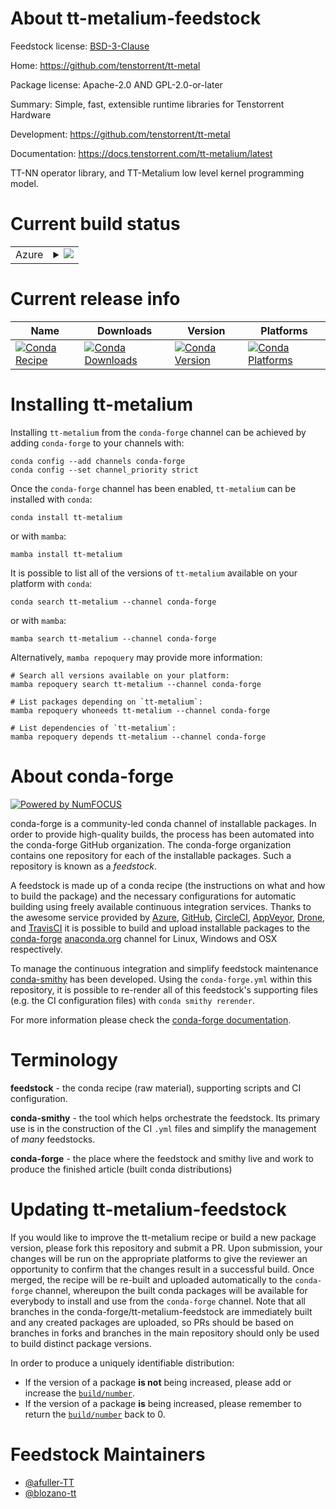 About tt-metalium-feedstock
===========================

Feedstock license: [BSD-3-Clause](https://github.com/conda-forge/tt-metalium-feedstock/blob/main/LICENSE.txt)

Home: https://github.com/tenstorrent/tt-metal

Package license: Apache-2.0 AND GPL-2.0-or-later

Summary: Simple, fast, extensible runtime libraries for Tenstorrent Hardware

Development: https://github.com/tenstorrent/tt-metal

Documentation: https://docs.tenstorrent.com/tt-metalium/latest

TT-NN operator library, and TT-Metalium low level kernel programming model.


Current build status
====================


<table>
    
  <tr>
    <td>Azure</td>
    <td>
      <details>
        <summary>
          <a href="https://dev.azure.com/conda-forge/feedstock-builds/_build/latest?definitionId=24937&branchName=main">
            <img src="https://dev.azure.com/conda-forge/feedstock-builds/_apis/build/status/tt-metalium-feedstock?branchName=main">
          </a>
        </summary>
        <table>
          <thead><tr><th>Variant</th><th>Status</th></tr></thead>
          <tbody><tr>
              <td>linux_64_numpy1.22python3.10.____cpython</td>
              <td>
                <a href="https://dev.azure.com/conda-forge/feedstock-builds/_build/latest?definitionId=24937&branchName=main">
                  <img src="https://dev.azure.com/conda-forge/feedstock-builds/_apis/build/status/tt-metalium-feedstock?branchName=main&jobName=linux&configuration=linux%20linux_64_numpy1.22python3.10.____cpython" alt="variant">
                </a>
              </td>
            </tr>
          </tbody>
        </table>
      </details>
    </td>
  </tr>
</table>

Current release info
====================

| Name | Downloads | Version | Platforms |
| --- | --- | --- | --- |
| [![Conda Recipe](https://img.shields.io/badge/recipe-tt--metalium-green.svg)](https://anaconda.org/conda-forge/tt-metalium) | [![Conda Downloads](https://img.shields.io/conda/dn/conda-forge/tt-metalium.svg)](https://anaconda.org/conda-forge/tt-metalium) | [![Conda Version](https://img.shields.io/conda/vn/conda-forge/tt-metalium.svg)](https://anaconda.org/conda-forge/tt-metalium) | [![Conda Platforms](https://img.shields.io/conda/pn/conda-forge/tt-metalium.svg)](https://anaconda.org/conda-forge/tt-metalium) |

Installing tt-metalium
======================

Installing `tt-metalium` from the `conda-forge` channel can be achieved by adding `conda-forge` to your channels with:

```
conda config --add channels conda-forge
conda config --set channel_priority strict
```

Once the `conda-forge` channel has been enabled, `tt-metalium` can be installed with `conda`:

```
conda install tt-metalium
```

or with `mamba`:

```
mamba install tt-metalium
```

It is possible to list all of the versions of `tt-metalium` available on your platform with `conda`:

```
conda search tt-metalium --channel conda-forge
```

or with `mamba`:

```
mamba search tt-metalium --channel conda-forge
```

Alternatively, `mamba repoquery` may provide more information:

```
# Search all versions available on your platform:
mamba repoquery search tt-metalium --channel conda-forge

# List packages depending on `tt-metalium`:
mamba repoquery whoneeds tt-metalium --channel conda-forge

# List dependencies of `tt-metalium`:
mamba repoquery depends tt-metalium --channel conda-forge
```


About conda-forge
=================

[![Powered by
NumFOCUS](https://img.shields.io/badge/powered%20by-NumFOCUS-orange.svg?style=flat&colorA=E1523D&colorB=007D8A)](https://numfocus.org)

conda-forge is a community-led conda channel of installable packages.
In order to provide high-quality builds, the process has been automated into the
conda-forge GitHub organization. The conda-forge organization contains one repository
for each of the installable packages. Such a repository is known as a *feedstock*.

A feedstock is made up of a conda recipe (the instructions on what and how to build
the package) and the necessary configurations for automatic building using freely
available continuous integration services. Thanks to the awesome service provided by
[Azure](https://azure.microsoft.com/en-us/services/devops/), [GitHub](https://github.com/),
[CircleCI](https://circleci.com/), [AppVeyor](https://www.appveyor.com/),
[Drone](https://cloud.drone.io/welcome), and [TravisCI](https://travis-ci.com/)
it is possible to build and upload installable packages to the
[conda-forge](https://anaconda.org/conda-forge) [anaconda.org](https://anaconda.org/)
channel for Linux, Windows and OSX respectively.

To manage the continuous integration and simplify feedstock maintenance
[conda-smithy](https://github.com/conda-forge/conda-smithy) has been developed.
Using the ``conda-forge.yml`` within this repository, it is possible to re-render all of
this feedstock's supporting files (e.g. the CI configuration files) with ``conda smithy rerender``.

For more information please check the [conda-forge documentation](https://conda-forge.org/docs/).

Terminology
===========

**feedstock** - the conda recipe (raw material), supporting scripts and CI configuration.

**conda-smithy** - the tool which helps orchestrate the feedstock.
                   Its primary use is in the construction of the CI ``.yml`` files
                   and simplify the management of *many* feedstocks.

**conda-forge** - the place where the feedstock and smithy live and work to
                  produce the finished article (built conda distributions)


Updating tt-metalium-feedstock
==============================

If you would like to improve the tt-metalium recipe or build a new
package version, please fork this repository and submit a PR. Upon submission,
your changes will be run on the appropriate platforms to give the reviewer an
opportunity to confirm that the changes result in a successful build. Once
merged, the recipe will be re-built and uploaded automatically to the
`conda-forge` channel, whereupon the built conda packages will be available for
everybody to install and use from the `conda-forge` channel.
Note that all branches in the conda-forge/tt-metalium-feedstock are
immediately built and any created packages are uploaded, so PRs should be based
on branches in forks and branches in the main repository should only be used to
build distinct package versions.

In order to produce a uniquely identifiable distribution:
 * If the version of a package **is not** being increased, please add or increase
   the [``build/number``](https://docs.conda.io/projects/conda-build/en/latest/resources/define-metadata.html#build-number-and-string).
 * If the version of a package **is** being increased, please remember to return
   the [``build/number``](https://docs.conda.io/projects/conda-build/en/latest/resources/define-metadata.html#build-number-and-string)
   back to 0.

Feedstock Maintainers
=====================

* [@afuller-TT](https://github.com/afuller-TT/)
* [@blozano-tt](https://github.com/blozano-tt/)

